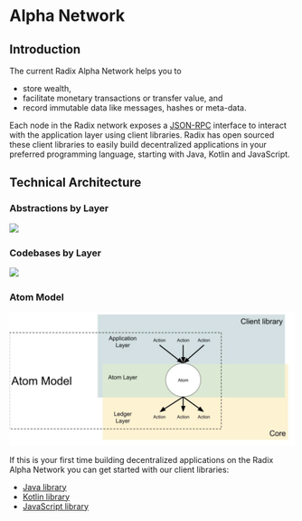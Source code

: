 # Alpha Network

## Introduction

The current Radix Alpha Network helps you to

* store wealth, 
* facilitate monetary transactions or transfer value, and
* record immutable data like messages, hashes or meta-data.  

Each node in the Radix network exposes a [JSON-RPC](https://www.radixdlt.com/post/json-rpc-vs-rest) interface to interact with the application layer using client libraries. Radix has open sourced these client libraries to easily build decentralized applications in your preferred programming language, starting with Java, Kotlin and JavaScript.

## Technical Architecture

### Abstractions by Layer

![](https://blobscdn.gitbook.com/v0/b/gitbook-28427.appspot.com/o/assets%2F-LMPbV3hGbTEzGtYlH-m%2F-LPGsS5rY6eVwbpSjY6V%2F-LPDMXdaLgpOLS-0OoNx%2FRadix%20Tech%20Stack%20%281%29.png?alt=media&token=d8421af8-b01b-4758-a25f-b7ccf7829c61)

### Codebases by Layer

![](https://blobscdn.gitbook.com/v0/b/gitbook-28427.appspot.com/o/assets%2F-LMPbV3hGbTEzGtYlH-m%2F-LPGsS5rY6eVwbpSjY6V%2F-LPDMfMCJNNrQLIW1g9T%2FRadix%20Tech%20Stack%20Codebases.jpg?alt=media&token=0d9d9c13-9086-45d8-a053-6583568a006b)

### Atom Model

![](../../.gitbook/assets/screen-shot-2018-10-26-at-6.43.02-pm.png)

If this is your first time building decentralized applications on the Radix Alpha Network you can get started with our client libraries:

* [Java library](../java-client-library-guide/)
* [Kotlin library](../kotlin-client-library-guide/)
* [JavaScript library](../javascript-client-library-guide/quick-start.md) 



